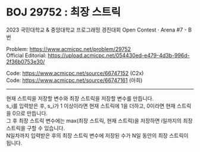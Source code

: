 # BOJ 29752 : 최장 스트릭

2023 국민대학교 & 중앙대학교 프로그래밍 경진대회 Open Contest · Arena #7 - B번

Problem: https://www.acmicpc.net/problem/29752  
Official Editorial: https://upload.acmicpc.net/054430ed-e479-4d3b-996d-2f36b0753e30/

Code: https://www.acmicpc.net/source/66747152 (C2x)  
Code: https://www.acmicpc.net/source/66747161 (아희)  

---

현재 스트릭을 저장할 변수와 최장 스트릭을 저장할 변수를 만듭니다.  
s_i를 입력받은 후, s_i가 1 이상이라면 현재 스트릭에 1을 더하고, 0이라면 현재 스트릭을 0으로 만듭니다.  
그 후 최장 스트릭 변수에는 max(최장 스트릭, 현재 스트릭)을 저장하면 i일까지의 최장 스트릭을 구할 수 있습니다.  
N일차까지 입력받은 후의 최장 스트릭 변수에 저장된 수가 N일 동안의 최장 스트릭이 됩니다.  
